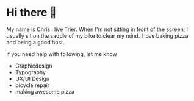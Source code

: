 # Hi there 👋

My name is Chris i live Trier. When I'm not sitting in front of the screen, I usually sit on the saddle of my bike to clear my mind.
I love baking pizza and being a good host.

If you need help with following, let me know

- Graphicdesign
- Typography
- UX/UI Design
- bicycle repair
- making awesome pizza

